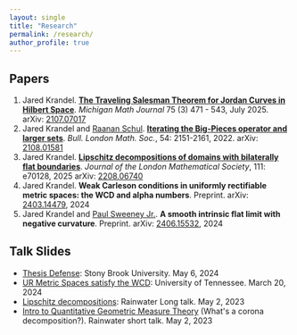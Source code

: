 ```yaml
---
layout: single
title: "Research"
permalink: /research/
author_profile: true
---
```

## Papers

1. Jared Krandel. [**The Traveling Salesman Theorem for Jordan Curves in Hilbert Space**](https://projecteuclid.org/journals/michigan-mathematical-journal/volume-75/issue-3/The-Traveling-Salesman-Theorem-for-Jordan-Curves-in-Hilbert-Space/10.1307/mmj/20226254.short). *Michigan Math Journal* 75 (3) 471 - 543, July 2025. arXiv: [2107.07017](<https://arxiv.org/abs/2107.07017>)
2. Jared Krandel and [Raanan Schul](<https://www.math.stonybrook.edu/~schul/>). [**Iterating the Big-Pieces operator and larger sets**](https://londmathsoc.onlinelibrary.wiley.com/doi/abs/10.1112/blms.12683). *Bull. London Math. Soc.*, 54: 2151-2161, 2022. arXiv: [2108.01581](<https://arxiv.org/abs/2108.01581>)
3. Jared Krandel. [**Lipschitz decompositions of domains with bilaterally flat boundaries**](https://londmathsoc.onlinelibrary.wiley.com/doi/10.1112/jlms.70128). *Journal of the London Mathematical Society*, 111: e70128, 2025 arXiv: [2208.06740](<https://arxiv.org/abs/2208.06740>)
4. Jared Krandel. **Weak Carleson conditions in uniformly rectifiable metric spaces: the WCD and alpha numbers**. Preprint. arXiv: [2403.14479](<https://arxiv.org/abs/2403.14479v3>), 2024
5. Jared Krandel and [Paul Sweeney Jr.](<https://sites.google.com/view/paulsweeneyjr>). **A smooth intrinsic flat limit with negative curvature**. Preprint. arXiv: [2406.15532](<https://arxiv.org/abs/2406.15332>), 2024

## Talk Slides

+ [Thesis Defense](https://jarkrandel.github.io/files/Thesis_defense.pdf): Stony Brook University. May 6, 2024
+ [UR Metric Spaces satisfy the WCD](https://jarkrandel.github.io/files/WCD_Talk.pdf): University of Tennessee. March 20, 2024
+ [Lipschitz decompositions](https://jarkrandel.github.io/files/Rainwater_long_talk_2023.pdf): Rainwater Long talk. May 2, 2023
+ [Intro to Quantitative Geometric Measure Theory](https://jarkrandel.github.io/files/Rainwater_short_talk_2023.pdf) (What's a corona decomposition?). Rainwater short talk. May 2, 2023
